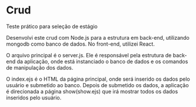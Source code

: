 # Crud
Teste prático para seleção de estágio

Desenvolvi este crud com Node.js para a estrutura em back-end, utilizando mongodb como banco de dados. 
No front-end, utilizei React.

O arquivo principal é o server.js. Ele é responsável pela estrutura de back-end da aplicação, onde está instanciado o banco
de dados e os comandos de manipulação dos dados.

O index.ejs é o HTML da página principal, onde será inserido os dados pelo usuário e submetido ao banco.
Depois de submetido os dados, a aplicação é direcionada a página show(show.ejs) que irá mostrar todos os dados inseridos pelo usuário.
